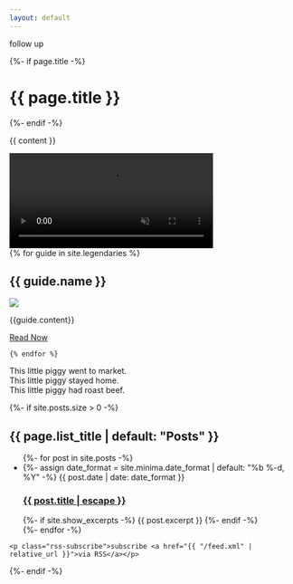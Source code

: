 ```yaml
---
layout: default
---
```


<div class="home">
<div><p>follow up</p></div>
  {%- if page.title -%}
    <h1 class="page-heading">{{ page.title }}</h1>
  {%- endif -%}

  {{ content }}


  <video width="360" height="168" playsinline="" autoplay="autoplay" loop="loop" muted="">
                <source src="assets/test1.mp4" type="video/mp4">
            </video>


<div class="flex-grid">
    {% for guide in site.legendaries %}
        <div class="col">
            <h2>{{ guide.name }}</h2>
            <img src="{{guide.image}}">
            <p>{{guide.content}}</p>
            <a href="{{guide.slug}}">Read Now</a>
        </div>

    {% endfor %}
</div>

<div class="flex-grid-thirds">
  <div class="col">This little piggy went to market.</div>
  <div class="col">This little piggy stayed home.</div>
  <div class="col">This little piggy had roast beef.</div>
</div>


  {%- if site.posts.size > 0 -%}
    <h2 class="post-list-heading">{{ page.list_title | default: "Posts" }}</h2>
    <ul class="post-list">
      {%- for post in site.posts -%}
      <li>
        {%- assign date_format = site.minima.date_format | default: "%b %-d, %Y" -%}
        <span class="post-meta">{{ post.date | date: date_format }}</span>
        <h3>
          <a class="post-link" href="{{ post.url | relative_url }}">
            {{ post.title | escape }}
          </a>
        </h3>
        {%- if site.show_excerpts -%}
          {{ post.excerpt }}
        {%- endif -%}
      </li>
      {%- endfor -%}
    </ul>

    <p class="rss-subscribe">subscribe <a href="{{ "/feed.xml" | relative_url }}">via RSS</a></p>
  {%- endif -%}

</div>
